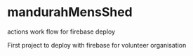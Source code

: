# mandurahMensShed
actions work flow for firebase deploy

First project to deploy with firebase for volunteer organisation
